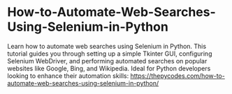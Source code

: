 # How-to-Automate-Web-Searches-Using-Selenium-in-Python
Learn how to automate web searches using Selenium in Python. This tutorial guides you through setting up a simple Tkinter GUI, configuring Selenium WebDriver, and performing automated searches on popular websites like Google, Bing, and Wikipedia. Ideal for Python developers looking to enhance their automation skills:
https://thepycodes.com/how-to-automate-web-searches-using-selenium-in-python/
